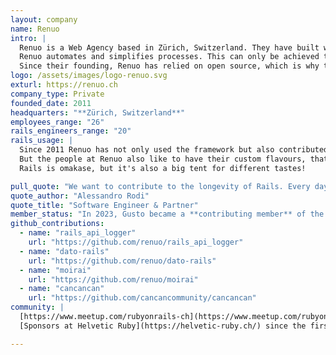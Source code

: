 ```yaml
---
layout: company
name: Renuo
intro: |
  Renuo is a Web Agency based in Zürich, Switzerland. They have built with Rails since their foundation, and the framework is what represents their competitive advantage over other agencies in the Swiss market.<br><br>
  Renuo automates and simplifies processes. This can only be achieved through the right balance between innovation and stability. Innovation is brought in every single project, adapting the single technologies and libraries to the customers' needs. Stability is brought by Rails.<br><br>
  Since their founding, Renuo has relied on open source, which is why they joined the Rails Foundation. In addition to supporting open source, they donate 10% of their profits to charity each year.
logo: /assets/images/logo-renuo.svg
exturl: https://renuo.ch
company_type: Private
founded_date: 2011
headquarters: "**Zürich, Switzerland**"
employees_range: "26"
rails_engineers_range: "20"
rails_usage: |
  Since 2011 Renuo has not only used the framework but also contributed to the ecosystem of libraries and the community. For all their 50+ customers, they have built great Rails monoliths. Rails has been a great companion in building API-Only backends, client-server web applications with modern Javascript Frameworks which are heavy Javascript Single Page Applications, and most recently Turbo and Stimulus HTML-Over-The-Wire Server-Side-Rendered apps.<br><br>
  But the people at Renuo also like to have their custom flavours, that's why they have a custom renuocop styling guide, rely on Postgres and GoodJob, RSpec and always a good set of System Tests that run on the side. The company also provides a PaaS in Switzerland called deplo.io.<br><br>
  Rails is omakase, but it's also a big tent for different tastes!

pull_quote: "We want to contribute to the longevity of Rails. Every day, a new project is bootstrapped using Ruby On Rails, and we’d like to provide a more basic angle to the future development of Rails. We come from a small agency’s point of view and want to influence the formal and cultural groundwork as a small player.<br><br> We also feel strongly about education. Our vision? To see Ruby on Rails in universities."
quote_author: "Alessandro Rodi"
quote_title: "Software Engineer & Partner"
member_status: "In 2023, Gusto became a **contributing member** of the Rails Foundation."
github_contributions:
  - name: "rails_api_logger"
    url: "https://github.com/renuo/rails_api_logger"
  - name: "dato-rails"
    url: "https://github.com/renuo/dato-rails"
  - name: "moirai"
    url: "https://github.com/renuo/moirai"
  - name: "cancancan"
    url: "https://github.com/cancancommunity/cancancan"
community: |
  [https://www.meetup.com/rubyonrails-ch](https://www.meetup.com/rubyonrails-ch)<br>
  [Sponsors at Helvetic Ruby](https://helvetic-ruby.ch/) since the first edition.

---
```

